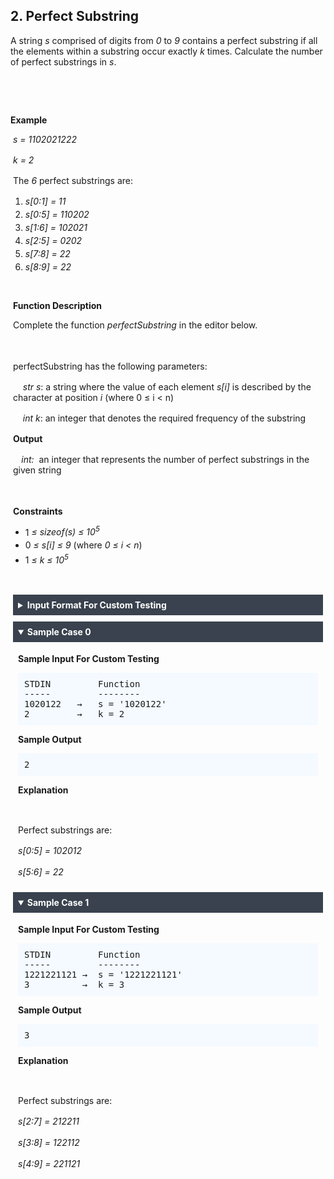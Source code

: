 <div class="coding-question__left-pane"><section><h1 class="question-view__title">2. Perfect Substring</h1></section><section class="question-view__instruction"><div class="candidate-rich-text"><div id="7o8lell38fr-instruction"><style type="text/css">.ps-content-wrapper-v0 div { margin: 0 auto; overflow: auto; } .ps-content-wrapper-v0 div.preheader { display: none; } .ps-content-wrapper-v0 p { white-space: pre-wrap; padding-left: 4px; padding-right: 4px; padding-top: 0px; padding-bottom: 2px; } .ps-content-wrapper-v0 p.section-title { font-weight: bold; padding-bottom: 0px; } .ps-content-wrapper-v0 ol.plain-list, .ps-content-wrapper-v0 ul.plain-list { list-style-type: none; padding: 4px; } .ps-content-wrapper-v0 li { white-space: normal; margin-top: 4px; margin-bottom: 4px; } .ps-content-wrapper-v0 code { color: black; } .ps-content-wrapper-v0 pre { background-color: #f4faff; border: 0; border-radius: 2px; margin: 8px; padding: 10px; } .ps-content-wrapper-v0 pre.scrollable-full-json { overflow-x: scroll; white-space: pre; } .ps-content-wrapper-v0 pre.scrollable-json { height: 300px; overflow-y: scroll; display: inline-grid; white-space: pre-wrap; padding-left: 8px; padding-right: 8px; padding-top: 4px; padding-bottom: 4px; } .ps-content-wrapper-v0 div.equation-parent { width: 400px; text-align: center; border: 1px solid #000; padding: 8px; } .ps-content-wrapper-v0 div.equation-parent.equation { width: 100%; display: inline-block; } .ps-content-wrapper-v0 figure { background-color: transparent; display: table; margin-top: 8px; margin-bottom: 8px; text-align: center; margin-left: auto; margin-right: auto; } .ps-content-wrapper-v0 figcaption { text-align: center; display: table-caption; caption-side: bottom; margin-top: 4px; margin-bottom: 4px; } .ps-content-wrapper-v0 img { width: auto; max-width: 100%; height: auto; } .ps-content-wrapper-v0 details { background-color: transparent; padding-left: 4px; padding-right: 4px; padding-top: 0px; padding-bottom: 2px; } .ps-content-wrapper-v0 details details { padding-left: 8px; padding-right: 8px; } .ps-content-wrapper-v0 details summary { background-color: #39424e; color: white; font-weight: bold; margin-top: 4px; margin-bottom: 4px; padding: 8px; } .ps-content-wrapper-v0 details details summary code { color: black; font-weight: bold; padding-left: 2px; padding-right: 2px; padding-top: 4px; padding-right: 4px; margin-left: 4px; } .ps-content-wrapper-v0 details div.collapsable-details { margin: 0 auto; padding-left: 4px; padding-right: 4px; padding-top: 0px; padding-bottom: 2px; overflow: auto; } .ps-content-wrapper-v0 details div.collapsable-details pre { margin-left: 4px; margin-right: 4px; margin-top: 4px; margin-bottom: 4px; } .ps-content-wrapper-v0 table.normal { border: 1px solid black; border-collapse: collapse; border-color: darkgray; margin: 0 auto; margin-top: 8px; margin-bottom: 8px; padding: 8px; width: 96%; table-layout: fixed; } .ps-content-wrapper-v0 table.normal tbody { display: block; overflow-x: auto; overflow-y: hidden; } .ps-content-wrapper-v0 table.normal tbody tr:first-child th { font-weight: bold; white-space: normal; } .ps-content-wrapper-v0 table.normal tbody tr th, .ps-content-wrapper-v0 table.normal tbody tr td { font-weight: normal; white-space: nowrap; text-align: center; vertical-align: middle; border: 1px solid black; border-color: darkgray; padding: 8px; } .ps-content-wrapper-v0 table.database-table { border-collapse: collapse; border-color: darkgray; border: 1px solid black; width: auto; margin-left: 4px; margin-top: 8px; margin-bottom: 8px; padding: 8px; } .ps-content-wrapper-v0 table.database-table tbody { overflow-x: auto; overflow-y: hidden; border: none; } .ps-content-wrapper-v0 table.database-table tbody tr th, .ps-content-wrapper-v0 table.database-table tbody tr td { font-weight: normal; white-space: nowrap; text-align: center; vertical-align: middle; border: 1px solid black; border-color: darkgray; padding: 8px; } .ps-content-wrapper-v0 table.database-table tbody tr th { font-weight: bold; border: 1px solid black; } .ps-content-wrapper-v0 table.database-table tbody tr:nth-child(2) td { border: 1px solid black; } .ps-content-wrapper-v0 table.database-table tbody tr:nth-child(n+2) td:first-child { border-left-color: black; } .ps-content-wrapper-v0 table.database-table tbody tr:nth-child(n+2) td:last-child { border-right-color: black; } .ps-content-wrapper-v0 table.database-table tbody tr:last-child td { border-bottom-color: black; } .ps-content-wrapper-v0 table.database-table tbody tr td.description { text-align: left; white-space: pre-wrap; } .ps-content-wrapper-v0 table.normal tbody tr th.description { width: 60%; } .ps-content-wrapper-v0 table.function-params tbody tr:first-child td.headers { border-bottom-width: 2px; } .ps-content-wrapper-v0 table.function-params tbody tr:last-child td { border-top-width: 2px; border-top-color: darkgray; } .ps-content-wrapper-v0 table.function-params tbody tr td.headers { width: 25%; font-weight: bold; text-align: center; border: 1px solid black; border-right-width: 2px; border-color: darkgray; } .ps-content-wrapper-v0 table.function-params tbody tr td.params-table-cell { width: 100%; height: 100%; padding: 0px; } .ps-content-wrapper-v0 table.function-params tbody tr td.params-table-cell table.params-table { width: 100%; height: 100%; padding: 0px; margin: 0px; border: 0; } .ps-content-wrapper-v0 table.function-params tbody tr td.params-table-cell table.params-table tbody tr td.code { white-space: normal; } .ps-content-wrapper-v0 table.function-params tbody tr td.params-table-cell table.params-table tbody tr th { border-top: 0; } .ps-content-wrapper-v0 table.function-params tbody tr td.params-table-cell table.params-table tbody tr th:first-child { border-left: 0; } .ps-content-wrapper-v0 table.function-params tbody tr td.params-table-cell table.params-table tbody tr th:last-child { border-right: 0; } .ps-content-wrapper-v0 table.function-params tbody tr td.params-table-cell table.params-table tbody tr:last-child td { border-bottom: 0; border-top-width: 1px; } .ps-content-wrapper-v0 table.function-params tbody tr td.params-table-cell table.params-table tbody tr td:first-child { border-left: 0; } .ps-content-wrapper-v0 table.function-params tbody tr td.params-table-cell table.params-table tbody tr td:last-child { border-right: 0; } .ps-content-wrapper-v0 table.sudoku { border-collapse: collapse; border-color: darkgray; margin: 0 auto; margin-top: 8px; margin-bottom: 8px; padding: 8px; } .ps-content-wrapper-v0 table.sudoku colgroup, tbody { border: 3px solid black; } .ps-content-wrapper-v0 table.sudoku td { border: 1px solid black; height: 25px; width: 25px; text-align: center; padding: 0; } .ps-content-wrapper-v0 .left { text-align: left; } .ps-content-wrapper-v0 .right { text-align: right; } .ps-content-wrapper-v0 .code { font-family: monospace; white-space: nowrap; } .ps-content-wrapper-v0 .json-object-array ol, .ps-content-wrapper-v0 .json-object-array ol ul { margin-top: 0px; padding-left: 14px; } .json-object-array li { float: left; margin-right: 30px; margin-left: 10px; } .json-object-array pre { padding: 4px; margin-left: 0px; }
</style>
<p>A string&nbsp;<em>s</em>&nbsp;comprised of digits from&nbsp;<em>0</em>&nbsp;to&nbsp;<em>9</em> contains a perfect substring if all the elements within a substring occur exactly&nbsp;<em>k</em>&nbsp;times.&nbsp;Calculate the&nbsp;number of perfect substrings&nbsp;in <em>s</em>.</p>
<p>&nbsp;</p>
<p>&nbsp;</p>
<p><strong>Example</strong></p>
<div class="ps-content-wrapper-v0">
<p><em>s = 1102021222</em></p>
<p><em>k = 2</em></p>
<p>The <em>6</em><em> </em>perfect substrings are:</p>
<ol>
	<li><em>s[0:1] = 11</em></li>
	<li><em>s[0:5] = 110202</em></li>
	<li><em>s[1:6] = 102021</em></li>
	<li><em>s[2:5] = 0202</em></li>
	<li><em>s[7:8] = 22</em></li>
	<li><em>s[8:9] = 22</em></li>
</ol>
&nbsp;
<p class="section-title">Function Description</p>
<p>Complete the function <em>perfectSubstring</em> in the editor below.</p>
<p>&nbsp;</p>
<p>perfectSubstring has the following parameters:</p>
<p><em>&nbsp;&nbsp;&nbsp;&nbsp;str s</em>: a string where the value of each element <em>s[i]</em> is described by the character at position <em>i</em> (where 0 ≤ i &lt; n)</p>
<p><em>&nbsp;&nbsp;&nbsp;&nbsp;int k</em>: an integer that denotes the required frequency of the substring</p>
<p><strong>Output</strong></p>
<p><strong>&nbsp;&nbsp;&nbsp;&nbsp;</strong><em>int:</em>&nbsp; an integer that represents the number of perfect substrings in the given string</p>
<p>&nbsp;</p>
<p class="section-title">Constraints</p>
<ul>
	<li>1&nbsp;<em>≤ sizeof(s)&nbsp;≤ 10<sup>5</sup></em>
</li>
	<li>0 <em>≤ s[i]</em>&nbsp;<em>≤ 9&nbsp;</em>(where&nbsp;<em>0 ≤ i &lt; n</em>)</li>
	<li>1&nbsp;<em>≤ k&nbsp;≤ 10<sup>5</sup></em>
</li>
</ul>
<p>&nbsp;</p>
<!-- <StartOfInputFormat> DO NOT REMOVE THIS LINE-->
<details><summary class="section-title">Input Format For Custom Testing</summary>
<div class="collapsable-details">
<p>The first line will contain a string, <em>s</em>.</p>
<p>The second line will contain an integer, <em>k</em>, the required frequency of the characters in a perfect substring.</p>
</div>
</details>
<!-- </StartOfInputFormat> DO NOT REMOVE THIS LINE-->
<details open="open"><summary class="section-title">Sample Case 0</summary>
<div class="collapsable-details">
<p class="section-title">Sample Input For Custom Testing</p>
<pre>STDIN &nbsp; &nbsp; &nbsp;   Function
----- &nbsp; &nbsp; &nbsp;   --------
1020122   →   s = '1020122' 
2&nbsp;&nbsp;&nbsp;&nbsp;&nbsp;&nbsp;&nbsp;&nbsp; →   k = 2</pre>
<p class="section-title">Sample Output</p>
<pre>2</pre>
<p class="section-title">Explanation</p>
<p>&nbsp;</p>
<p>Perfect substrings are:</p>
<p><em>s[0:5] = 102012<br>
s[5:6] = 22</em></p>
</div>
</details>
<details open=""><summary class="section-title">Sample Case 1</summary>
<div class="collapsable-details">
<p class="section-title">Sample Input For Custom Testing</p>
<pre>STDIN &nbsp; &nbsp; &nbsp;   Function 
----- &nbsp; &nbsp; &nbsp;   -------- 
1221221121 → &nbsp;s = '1221221121'
3&nbsp;&nbsp;&nbsp;&nbsp;&nbsp;&nbsp;&nbsp;&nbsp;  → &nbsp;k = 3
</pre>
<p class="section-title">Sample Output</p>
<pre>3</pre>
<p class="section-title">Explanation</p>
<p>&nbsp;</p>
<p>Perfect substrings are:</p>
<p><em>s[2:7] = 212211<br>
s[3:8] = 122112&nbsp;<br>
s[4:9] = 221121</em></p>
</div>
</details>
</div>
</div></div></section></div>